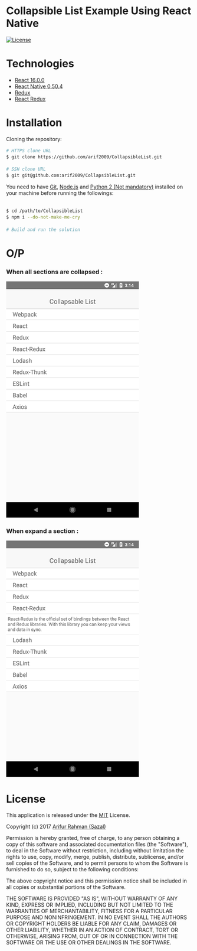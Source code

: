 # Collapsible List Example Using React Native

[![License](https://img.shields.io/npm/l/express.svg)](http://opensource.org/licenses/MIT)

# Technologies

* [React 16.0.0](https://reactjs.org/)
* [React Native 0.50.4](https://facebook.github.io/react-native/)
* [Redux](https://redux.js.org/)
* [React Redux](https://github.com/reactjs/react-redux.git)

# Installation

Cloning the repository:

```bash
# HTTPS clone URL
$ git clone https://github.com/arif2009/CollapsibleList.git

# SSH clone URL
$ git git@github.com:arif2009/CollapsibleList.git
```

You need to have [Git](https://git-scm.com/), [Node.js](https://nodejs.org/en/) and [Python 2 (Not mandatory)](https://www.python.org/) installed on your machine before running the followings:

```bash

$ cd /path/to/CollapsibleList
$ npm i --do-not-make-me-cry

# Build and run the solution
```

# O/P

### When all sections are collapsed :
![When all sections are collapsed](https://github.com/arif2009/CollapsibleList/blob/master/collapse.png)

### When expand a section :
![When expand a section](https://github.com/arif2009/CollapsibleList/blob/master/no-collapse.png)

# License

This application is released under the [MIT](http://www.opensource.org/licenses/MIT) License.

Copyright (c) 2017 [Arifur Rahman (Sazal)](http://arifur-rahman-sazal.blogspot.com/)

Permission is hereby granted, free of charge, to any person obtaining a copy of this software and associated documentation files (the "Software"), to deal in the Software without restriction, including without limitation the rights to use, copy, modify, merge, publish, distribute, sublicense, and/or sell copies of the Software, and to permit persons to whom the Software is furnished to do so, subject to the following conditions:

The above copyright notice and this permission notice shall be included in all copies or substantial portions of the Software.

THE SOFTWARE IS PROVIDED "AS IS", WITHOUT WARRANTY OF ANY KIND, EXPRESS OR IMPLIED, INCLUDING BUT NOT LIMITED TO THE WARRANTIES OF MERCHANTABILITY, FITNESS FOR A PARTICULAR PURPOSE AND NONINFRINGEMENT. IN NO EVENT SHALL THE AUTHORS OR COPYRIGHT HOLDERS BE LIABLE FOR ANY CLAIM, DAMAGES OR OTHER LIABILITY, WHETHER IN AN ACTION OF CONTRACT, TORT OR OTHERWISE, ARISING FROM, OUT OF OR IN CONNECTION WITH THE SOFTWARE OR THE USE OR OTHER DEALINGS IN THE SOFTWARE.
